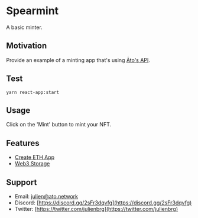 # Spearmint

A basic minter.

## Motivation

Provide an example of a minting app that's using [Āto's API](https://github.com/ATO-nft/api-client).

## Test

```shell
yarn react-app:start
```

## Usage

Click on the 'Mint' button to mint your NFT.

## Features

- [Create ETH App](https://github.com/paulrberg/create-eth-app)
- [Web3 Storage](https://web3.storage/)

## Support

- Email: [julien@ato.network](mailto:julien@ato.network)
- Discord: [https://discord.gg/2sFr3dqvfg](https://discord.gg/2sFr3dqvfg)
- Twitter: [https://twitter.com/julienbrg](https://twitter.com/julienbrg)
